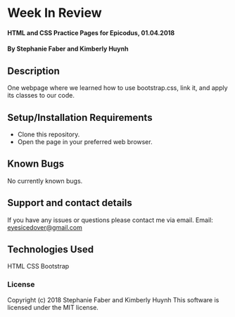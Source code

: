 # Week In Review

#### HTML and CSS Practice Pages for Epicodus, 01.04.2018

#### By Stephanie Faber and Kimberly Huynh

## Description

One webpage where we learned how to use bootstrap.css, link it, and apply its classes to our code.

## Setup/Installation Requirements

* Clone this repository.
* Open the page in your preferred web browser.


## Known Bugs

No currently known bugs.

## Support and contact details

If you have any issues or questions please contact me via email. Email: eyesicedover@gmail.com

## Technologies Used

HTML
CSS
Bootstrap

### License

Copyright (c) 2018 Stephanie Faber and Kimberly Huynh
This software is licensed under the MIT license.
